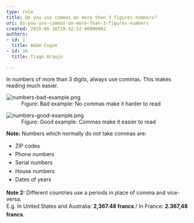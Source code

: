 ```yaml
---
type: rule
title: Do you use commas on more than 3 figures numbers?
uri: do-you-use-commas-on-more-than-3-figures-numbers
created: 2015-06-16T19:42:52.0000000Z
authors:
- id: 1
  title: Adam Cogan
- id: 16
  title: Tiago Araujo

---
```




<span class='intro'> In numbers of more than 3​ digits,​ always&#160;use commas.​​&#160;This makes reading&#160;much easier. </span>

<dl class="badImage"><dt> 
      <img src="/PublishingImages/numbers-bad-example.png" alt="numbers-bad-example.png" /> 
   </dt><dd>Figure&#58; Bad example&#58; No commas make it harder to read </dd></dl>
<dl class="goodImage">
   <dt> 
      <img src="/PublishingImages/numbers-good-example.png" alt="numbers-good-example.png" /> 
   </dt><dd>Figure&#58; Good example&#58; Commas make it easier to read </dd></dl> <b>Note&#58;</b>&#160;Numbers which normally do&#160;not&#160;take commas are&#58;<p></p><ul><li>
      <span style="line-height&#58;1.6;">ZIP codes</span></li><li>
      <span style="line-height&#58;1.6;">Phone numbers</span></li><li>
      <span style="line-height&#58;1.6;">Serial numbers</span></li><li>
      <span style="line-height&#58;1.6;">House numbers</span></li><li>
      <span style="line-height&#58;1.6;">Dates of years</span><br></li></ul><p> 
   <strong>Note 2​&#58;</strong> Different countries use a periods in place of comma and vice-versa.&#160;<br><span style="line-height&#58;1.6;">E.g. In&#160;United States and Australia&#58; </span> 
   <b style="line-height&#58;1.6;">2,367.48 francs</b><span style="line-height&#58;1.6;">&#160;/&#160;In France&#58; </span> 
   <b style="line-height&#58;1.6;">2.367,48 francs</b><span style="line-height&#58;1.6;">.</span></p><p> 
   <b></b></p>



